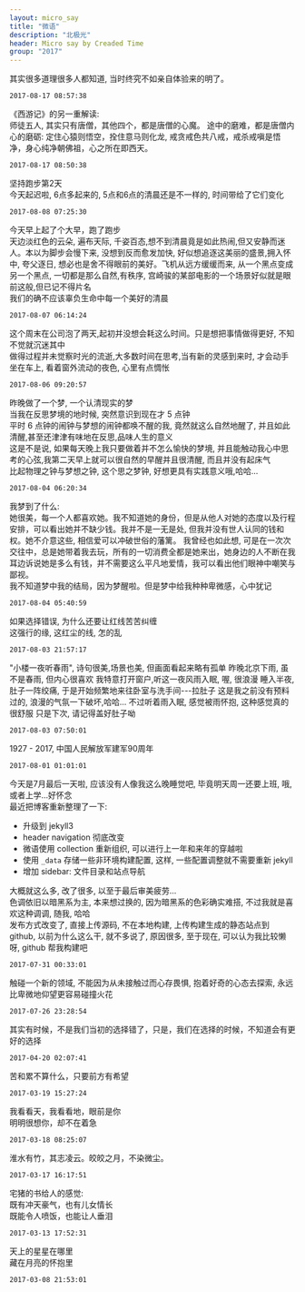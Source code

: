 ```yaml
---
layout: micro_say
title: "微语"
description: "北极光"
header: Micro say by Creaded Time
group: "2017"
---
```


其实很多道理很多人都知道, 当时终究不如亲自体验来的明了。  

	2017-08-17 08:57:38

《西游记》的另一重解读:  
师徒五人, 其实只有唐僧，其他四个，都是唐僧的心魔。  途中的磨难，都是唐僧内心的磨砺: 定住心猿则悟空，拴住意马则化龙, 戒贪戒色共八戒，戒杀戒嗔是悟净，身心纯净朝佛祖，心之所在即西天。  

	2017-08-17 08:50:38


坚持跑步第2天  
今天起迟啦, 6点多起来的, 5点和6点的清晨还是不一样的, 时间带给了它们变化  

	2017-08-08 07:25:30

今天早上起了个大早，跑了跑步  
天边淡红色的云朵, 遍布天际, 千姿百态,想不到清晨竟是如此热闹,但又安静而迷人。本以为脚步会慢下来, 没想到反而愈发加快, 好似想追逐这美丽的盛景,拥入怀中, 夸父逐日, 想必也是舍不得眼前的美好。飞机从远方缓缓而来, 从一个黑点变成另一个黑点, 一切都是那么自然,有秩序, 宫崎骏的某部电影的一个场景好似就是眼前这般,但已记不得片名  
我们的确不应该辜负生命中每一个美好的清晨  

	2017-08-07 06:14:24

这个周末在公司泡了两天,起初并没想会耗这么时间。只是想把事情做得更好, 不知不觉就沉迷其中  
做得过程并未觉察时光的流逝,大多数时间在思考,当有新的灵感到来时, 才会动手  
坐在车上, 看着窗外流动的夜色, 心里有点惆怅  

	2017-08-06 09:20:57

昨晚做了一个梦, 一个认清现实的梦  
当我在反思梦境的地时候, 突然意识到现在才 5 点钟  
平时 6 点钟的闹钟与梦想的闹钟都唤不醒的我, 竟然就这么自然地醒了, 并且如此清醒,甚至还津津有味地在反思,品味人生的意义  
这是不是说, 如果每天晚上我只要做着并不怎么愉快的梦境, 并且能触动我心中思考的心弦,我第二天早上就可以很自然的早醒并且很清醒, 而且并没有起床气  
比起物理之钟与梦想之钟, 这个思之梦钟, 好想更具有实践意义哦,哈哈...

	2017-08-04 06:20:34

我梦到了什么:  
她很美，每一个人都喜欢她。我不知道她的身份，但是从他人对她的态度以及行程安排，可以看出她并不缺少钱。我并不是一无是处, 但我并没有世人认同的钱和权。她不介意这些, 相信爱可以冲破世俗的藩篱。 我曾经也如此想, 可是在一次次交往中，总是她带着我去玩，所有的一切消费全都是她来出，她身边的人不断在我耳边诉说她是多么有钱，并不需要这么平凡地爱情，我可以看出他们眼神中嘲笑与鄙视。  
我不知道梦中我的结局，因为梦醒啦。但是梦中给我种种卑微感，心中犹记  

	2017-08-04 05:40:59

如果选择错误, 为什么还要让红线苦苦纠缠  
这强行的缘, 这红尘的线, 怎的乱   

	2017-08-03 21:57:17

"小楼一夜听春雨", 诗句很美,场景也美, 但画面看起来略有孤单
昨晚北京下雨, 虽不是春雨, 但内心很喜欢
我特意打开窗户,听这一夜风雨入眠, 喔, 很浪漫
睡入半夜, 肚子一阵绞痛, 于是开始频繁地来往卧室与洗手间---拉肚子
这是我之前没有预料过的, 浪漫的气氛一下破坏,哈哈...
不过听着雨入眠, 感觉被雨怀抱, 这种感觉真的很舒服
只是下次, 请记得盖好肚子呦

	2017-08-03 07:50:01

1927 - 2017, 中国人民解放军建军90周年  

	2017-08-01 01:01:01

今天是7月最后一天啦, 应该没有人像我这么晚睡觉吧, 毕竟明天周一还要上班, 哦, 或者上学...好怀念  
最近把博客重新整理了一下:  
- 升级到 jekyll3
- header navigation 彻底改变
- 微语使用 collection 重新组织, 可以进行上一年和来年的穿越啦
- 使用 `_data` 存储一些非环境构建配置, 这样, 一些配置调整就不需要重新 jekyll
- 增加 sidebar: 文件目录和站点导航

大概就这么多, 改了很多, 以至于最后审美疲劳...  
色调依旧以暗黑系为主, 本来想过换的, 因为暗黑系的色彩确实难搭, 不过我就是喜欢这种调调, 随我, 哈哈  
发布方式改变了, 直接上传源码, 不在本地构建, 上传构建生成的静态站点到 github, 以前为什么这么干, 就不多说了, 原因很多, 至于现在, 可以认为我比较懒呀, github 帮我构建吧  


	2017-07-31 00:33:01

触碰一个新的领域, 不能因为从未接触过而心存畏惧, 抱着好奇的心态去探索, 永远比卑微地仰望更容易碰撞火花  

	2017-07-26 23:28:54

其实有时候，不是我们当初的选择错了，只是，我们在选择的时候，不知道会有更好的选择  

	2017-04-20 02:07:41

苦和累不算什么，只要前方有希望  

	2017-03-19 15:27:24

我看看天，我看看地，眼前是你  
明明很想你，却不在着急

	2017-03-18 08:25:07

淮水有竹，其志凌云。皎皎之月，不染微尘。  

	2017-03-17 16:17:51

宅猪的书给人的感觉:  
既有冲天豪气，也有儿女情长  
既能令人喷饭，也能让人垂泪  

	2017-03-13 17:52:31

天上的星星在哪里  
藏在月亮的怀抱里

	2017-03-08 21:53:01
